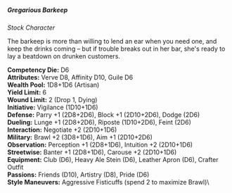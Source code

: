 ##### Gregarious Barkeep

*Stock Character*

The barkeep is more than willing to lend an ear when you need one, and
keep the drinks coming – but if trouble breaks out in her bar, she's
ready to lay a beatdown on drunken customers.

**Competency Die:** D6\
**Attributes:** Verve D8, Affinity D10, Guile D6\
**Wealth Pool:** 1D8+1D6 (Artisan)\
**Yield Limit:** 6\
**Wound Limit:** 2 (Drop 1, Dying)\
**Initiative:** Vigilance (1D10+1D6)\
**Defense:** Parry +1 (2D8+2D6), Block +1 (2D10+2D6), Dodge (2D6)\
**Dueling:** Lunge +1 (2D8+2D6), Riposte (1D10+2D6), Feint (2D6)\
**Interaction:** Negotiate +2 (2D10+1D6)\
**Military:** Brawl +2 (3D8+1D6), Aim +1 (2D10+2D6)\
**Observation:** Perception +1 (2D8+1D6), Intuition +2 (2D10+1D6)\
**Streetwise:** Banter +1 (2D8+1D6), Carouse +2 (2D10+1D6)\
**Equipment:** Club (D6), Heavy Ale Stein (D6), Leather Apron (D6), Crafter Outfit\
**Passions:** Friends (D10), Artistry (D8), Pride (D6)\
**Style Maneuvers:** Aggressive Fisticuffs (spend 2 to maximize Brawl)\
